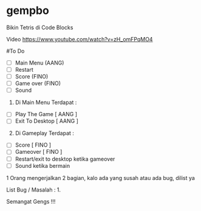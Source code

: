 # gempbo
Bikin Tetris di Code Blocks

Video https://www.youtube.com/watch?v=zH_omFPqMO4

#To Do

- [ ] Main Menu (AANG)
- [ ] Restart	
- [ ] Score	(FINO)
- [ ] Game over	(FINO)
- [ ] Sound

1. Di Main Menu Terdapat :
- [ ] Play The Game [ AANG ]
- [ ] Exit To Desktop [ AANG ]

2. Di Gameplay Terdapat :
- [ ] Score [ FINO ]
- [ ] Gameover [ FINO ] 
- [ ] Restart/exit to desktop ketika gameover
- [ ] Sound ketika bermain

1 Orang mengerjalkan 2 bagian, kalo ada yang susah atau ada bug, dilist ya

List Bug / Masalah :
1.

Semangat Gengs !!!

